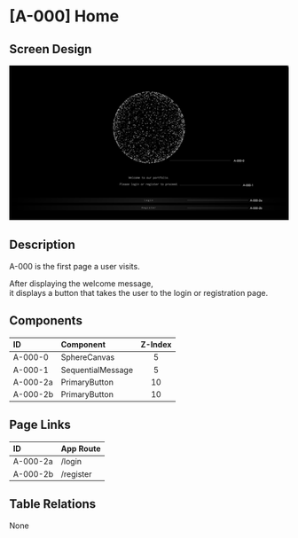 # [A-000] Home

## Screen Design

![A-000](./screen-images/A-000.png)

## Description

A-000 is the first page a user visits.

After displaying the welcome message,  
it displays a button that takes the user to the login or registration page.

## Components

| ID       | Component         | Z-Index |
| :------- | :---------------- | :-----: |
| A-000-0  | SphereCanvas      |    5    |
| A-000-1  | SequentialMessage |    5    |
| A-000-2a | PrimaryButton     |   10    |
| A-000-2b | PrimaryButton     |   10    |

## Page Links

| ID       | App Route |
| :------- | :-------- |
| A-000-2a | /login    |
| A-000-2b | /register |

## Table Relations

None
